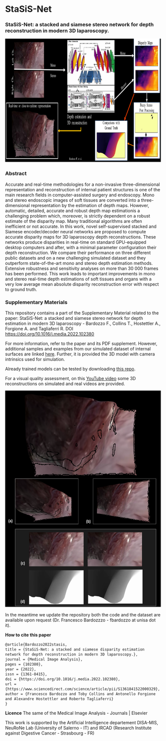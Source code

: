 # StaSiS-Net
### StaSiS-Net: a stacked and siamese stereo network for depth reconstruction in modern 3D laparoscopy.

<p align="center">
  <img width="1000" height="400" src="https://github.com/lodeguns/StaSiS-Net/blob/main/imgs/visual_abstract.png?raw=true">
</p>


### Abstract
Accurate and real-time methodologies for a non-invasive three-dimensional representation and reconstruction of internal patient structures is one of the main research fields in computer-assisted surgery and endoscopy.  Mono and stereo endoscopic images of soft tissues are converted into a three-dimensional representation by the estimation of depth maps.  However, automatic, detailed, accurate and robust depth map estimationis a challenging problem which, moreover, is strictly dependent on a robust estimate of  the  disparity  map.   Many  traditional  algorithms  are  often  inefficient  or  not  accurate.  In this work, novel self-supervised stacked and Siamese encoder/decoder neural networks are proposed to compute accurate disparity maps for 3D laparoscopy depth reconstructions.   These  networks  produce  disparities  in  real-time  on  standard  GPU-equipped desktop computers and after,  with a minimal parameter configuration their depth reconstruction.  We compare their performance on three different public datasets and on a new challenging simulated dataset and they outperform state-of-the-art mono and stereo depth estimation methods.  Extensive robustness and sensitivity analyses on more than 30 000 frames has been performed.  This work leads to important improvements in mono and stereo real-time depth estimations of soft tissues and organs with a very low average mean absolute disparity reconstruction error with respect to ground truth.

### Supplementary Materials
This repository contains a part of the Supplementary Material related to the paper: StaSiS-Net: a stacked and siamese stereo network 
for depth estimation in modern 3D laparoscopy - Bardozzo F., Collins T., Hostettler A., Forgione A. and Tagliaferri R. DOI https://doi.org/10.1016/j.media.2022.102380

For more information, refer to the paper and its PDF supplement. However, additional samples and examples from our simulated dataset of internal surfaces are linked [here](https://drive.google.com/drive/folders/12Q3qrlFGaBd6R2wcISjx-XgN9t5WwXfe).  Further, it is provided the 3D model with camera intrinsics used for simulation.  

Already trained models can be tested by downloading [this repo](https://drive.google.com/drive/folders/1_atwJnYU61aGYjrKrhh8s32mgfpzYdhh?usp=sharing).

For a visual quality assessment, on this [YouTube video](https://www.youtube.com/watch?v=TiX3eXXbcbQ) 
some 3D reconstructions on simulated and real videos are provided.


<p align="center">
  <img width="600" height="700" src="https://github.com/lodeguns/StaSiS-Net/blob/main/imgs/gh_example.png?raw=true">
</p>




In the meantime we update the repository both the code and the dataset are available upon request 
(Dr. Francesco Bardozzzo - fbardozzo at unisa dot it).

**How to cite this paper**

```
@article{Bardozzo2022stasis,
title = {StaSiS-Net: a stacked and siamese disparity estimation network for depth reconstruction in modern 3D laparoscopy.},
journal = {Medical Image Analysis},
pages = {102380},
year = {2022},
issn = {1361-8415},
doi = {https://doi.org/10.1016/j.media.2022.102380},
url = {https://www.sciencedirect.com/science/article/pii/S1361841522000329},
author = {Francesco Bardozzo and Toby Collins and Antonello Forgione and Alexandre Hostettler and Roberto Tagliaferri}
}
```

**Licence**
The same of the Medical Image Analysis - Journals | Elsevier

This work is supported by the Artificial Intelligence departement DISA-MIS, NeuRoNe Lab (University of Salerno - IT) and IRCAD (Research Institute against Digestive Cancer - Strasbourg - FR)
